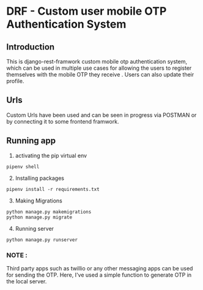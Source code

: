 # DRF - Custom user mobile OTP Authentication System

## Introduction 
This is django-rest-framwork custom mobile otp authentication system, which can be used in multiple use cases for allowing the users to register themselves with the mobile OTP they receive . 
Users can also update their profile.

## Urls
Custom Urls have been used and can be seen in progress via POSTMAN or by connecting it to some frontend framwork.

## Running app
1. activating the pip virtual env 
```
pipenv shell
```
2. Installing packages 
```
pipenv install -r requirements.txt
```
3. Making Migrations
```
python manage.py makemigrations
python manage.py migrate
```
4. Running server
```
python manage.py runserver
```
 
 
### NOTE :
Third party apps such as twillio or any other messaging apps can be used for sending the OTP. 
Here, I've used a simple function to generate OTP in the local server.

